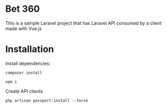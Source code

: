# Bet 360
This is a sample Laravel project that has Laravel API consumed by a client made with Vue.js
# Installation

Install dependencies:
```
composer install
```
```
npm i
```

Create API clients
```
php artisan passport:install --force
```